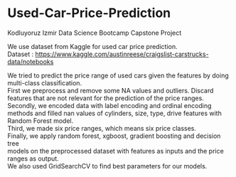 # Used-Car-Price-Prediction
Kodluyoruz Izmir Data Science Bootcamp Capstone Project 

We use dataset from Kaggle for used car price prediction.
</br>Dataset : https://www.kaggle.com/austinreese/craigslist-carstrucks-data/notebooks

We tried to predict the price range of used cars given the features by doing multi-class classification. <br> 
First we preprocess and remove some NA values and outliers. Discard features that are not relevant for the prediction of the price ranges.
<br>Secondly, we encoded data with label encoding and ordinal encoding methods and filled nan values of cylinders, size, type, drive features with Random Forest model.
<br>Third, we made six price ranges, which means six price classes. 
<br>Finally, we apply random forest, xgboost, gradient boosting and decision tree
<br>models on the preprocessed dataset with features as inputs and the price ranges as output.
<br>We also used GridSearchCV to find best parameters for our models. 
